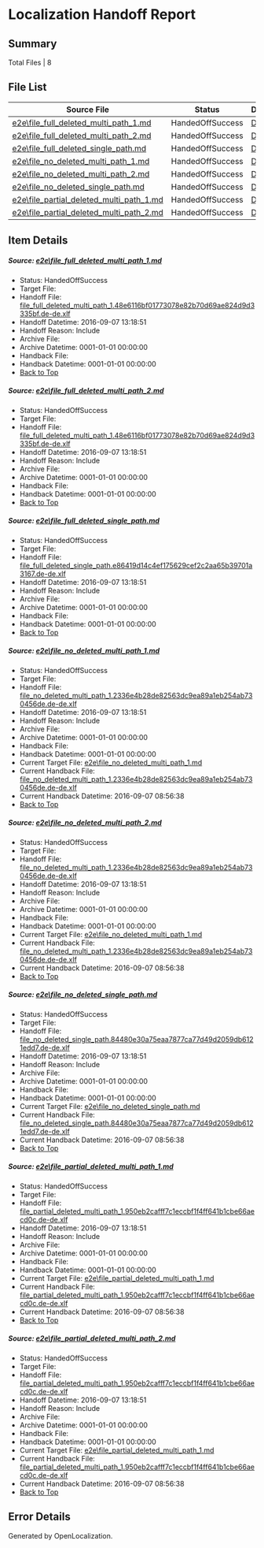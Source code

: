 # <a name='report-top'></a> Localization Handoff Report

## Summary
 Total Files | 8

## File List
 Source File | Status | Details 
 ----------- | ------ | ------- 
 [e2e\file_full_deleted_multi_path_1.md](https://github.com/OpenLocalizationTestOrg/ol-test0/blob/1d3d3d22526b17aca0320173bb39cd3aa335028d/e2e/file_full_deleted_multi_path_1.md) | HandedOffSuccess | [Details](#77276c227c9dcd36ccbe4d1317d6e2ccd047063b1)
 [e2e\file_full_deleted_multi_path_2.md](https://github.com/OpenLocalizationTestOrg/ol-test0/blob/1d3d3d22526b17aca0320173bb39cd3aa335028d/e2e/file_full_deleted_multi_path_2.md) | HandedOffSuccess | [Details](#77276c227c9dcd36ccbe4d1317d6e2ccd047063b2)
 [e2e\file_full_deleted_single_path.md](https://github.com/OpenLocalizationTestOrg/ol-test0/blob/1d3d3d22526b17aca0320173bb39cd3aa335028d/e2e/file_full_deleted_single_path.md) | HandedOffSuccess | [Details](#22a27345257a6fe017c13544af43a9965e2a112a3)
 [e2e\file_no_deleted_multi_path_1.md](https://github.com/OpenLocalizationTestOrg/ol-test0/blob/1d3d3d22526b17aca0320173bb39cd3aa335028d/e2e/file_no_deleted_multi_path_1.md) | HandedOffSuccess | [Details](#6b026266345d5b09d46ac41aea39ade203cc97d34)
 [e2e\file_no_deleted_multi_path_2.md](https://github.com/OpenLocalizationTestOrg/ol-test0/blob/1d3d3d22526b17aca0320173bb39cd3aa335028d/e2e/file_no_deleted_multi_path_2.md) | HandedOffSuccess | [Details](#6b026266345d5b09d46ac41aea39ade203cc97d35)
 [e2e\file_no_deleted_single_path.md](https://github.com/OpenLocalizationTestOrg/ol-test0/blob/1d3d3d22526b17aca0320173bb39cd3aa335028d/e2e/file_no_deleted_single_path.md) | HandedOffSuccess | [Details](#9181b6fe5a3c2af237b2ef240761c260db2034e46)
 [e2e\file_partial_deleted_multi_path_1.md](https://github.com/OpenLocalizationTestOrg/ol-test0/blob/1d3d3d22526b17aca0320173bb39cd3aa335028d/e2e/file_partial_deleted_multi_path_1.md) | HandedOffSuccess | [Details](#0ffdc154cc7232d0573dad290bb32bda313175a17)
 [e2e\file_partial_deleted_multi_path_2.md](https://github.com/OpenLocalizationTestOrg/ol-test0/blob/1d3d3d22526b17aca0320173bb39cd3aa335028d/e2e/file_partial_deleted_multi_path_2.md) | HandedOffSuccess | [Details](#0ffdc154cc7232d0573dad290bb32bda313175a18)

## Item Details
##### <a name='77276c227c9dcd36ccbe4d1317d6e2ccd047063b1'></a> Source: [e2e\file_full_deleted_multi_path_1.md](https://github.com/OpenLocalizationTestOrg/ol-test0/blob/1d3d3d22526b17aca0320173bb39cd3aa335028d/e2e/file_full_deleted_multi_path_1.md)
* Status: HandedOffSuccess
* Target File: 
* Handoff File: [file_full_deleted_multi_path_1.48e6116bf01773078e82b70d69ae824d9d3335bf.de-de.xlf](https://github.com/OpenLocalizationTestOrg/ol-test0-handoff/blob/f8f6e6533ad0eb884537418fd2b92a2068861124/ol-handoff/OpenLocalizationTestOrg/ol-test0-dede/yuwzho/mt/file_full_deleted_multi_path_1.48e6116bf01773078e82b70d69ae824d9d3335bf.de-de.xlf)
* Handoff Datetime: 2016-09-07 13:18:51
* Handoff Reason: Include
* Archive File: 
* Archive Datetime: 0001-01-01 00:00:00
* Handback File: 
* Handback Datetime: 0001-01-01 00:00:00
* [Back to Top](#report-top)

##### <a name='77276c227c9dcd36ccbe4d1317d6e2ccd047063b2'></a> Source: [e2e\file_full_deleted_multi_path_2.md](https://github.com/OpenLocalizationTestOrg/ol-test0/blob/1d3d3d22526b17aca0320173bb39cd3aa335028d/e2e/file_full_deleted_multi_path_2.md)
* Status: HandedOffSuccess
* Target File: 
* Handoff File: [file_full_deleted_multi_path_1.48e6116bf01773078e82b70d69ae824d9d3335bf.de-de.xlf](https://github.com/OpenLocalizationTestOrg/ol-test0-handoff/blob/f8f6e6533ad0eb884537418fd2b92a2068861124/ol-handoff/OpenLocalizationTestOrg/ol-test0-dede/yuwzho/mt/file_full_deleted_multi_path_1.48e6116bf01773078e82b70d69ae824d9d3335bf.de-de.xlf)
* Handoff Datetime: 2016-09-07 13:18:51
* Handoff Reason: Include
* Archive File: 
* Archive Datetime: 0001-01-01 00:00:00
* Handback File: 
* Handback Datetime: 0001-01-01 00:00:00
* [Back to Top](#report-top)

##### <a name='22a27345257a6fe017c13544af43a9965e2a112a3'></a> Source: [e2e\file_full_deleted_single_path.md](https://github.com/OpenLocalizationTestOrg/ol-test0/blob/1d3d3d22526b17aca0320173bb39cd3aa335028d/e2e/file_full_deleted_single_path.md)
* Status: HandedOffSuccess
* Target File: 
* Handoff File: [file_full_deleted_single_path.e86419d14c4ef175629cef2c2aa65b39701a3167.de-de.xlf](https://github.com/OpenLocalizationTestOrg/ol-test0-handoff/blob/f8f6e6533ad0eb884537418fd2b92a2068861124/ol-handoff/OpenLocalizationTestOrg/ol-test0-dede/yuwzho/mt/file_full_deleted_single_path.e86419d14c4ef175629cef2c2aa65b39701a3167.de-de.xlf)
* Handoff Datetime: 2016-09-07 13:18:51
* Handoff Reason: Include
* Archive File: 
* Archive Datetime: 0001-01-01 00:00:00
* Handback File: 
* Handback Datetime: 0001-01-01 00:00:00
* [Back to Top](#report-top)

##### <a name='6b026266345d5b09d46ac41aea39ade203cc97d34'></a> Source: [e2e\file_no_deleted_multi_path_1.md](https://github.com/OpenLocalizationTestOrg/ol-test0/blob/1d3d3d22526b17aca0320173bb39cd3aa335028d/e2e/file_no_deleted_multi_path_1.md)
* Status: HandedOffSuccess
* Target File: 
* Handoff File: [file_no_deleted_multi_path_1.2336e4b28de82563dc9ea89a1eb254ab730456de.de-de.xlf](https://github.com/OpenLocalizationTestOrg/ol-test0-handoff/blob/f8f6e6533ad0eb884537418fd2b92a2068861124/ol-handoff/OpenLocalizationTestOrg/ol-test0-dede/yuwzho/mt/file_no_deleted_multi_path_1.2336e4b28de82563dc9ea89a1eb254ab730456de.de-de.xlf)
* Handoff Datetime: 2016-09-07 13:18:51
* Handoff Reason: Include
* Archive File: 
* Archive Datetime: 0001-01-01 00:00:00
* Handback File: 
* Handback Datetime: 0001-01-01 00:00:00
* Current Target File: [e2e\file_no_deleted_multi_path_1.md](https://github.com/OpenLocalizationTestOrg/ol-test0-dede/blob/baff48cf11f932e88b8a177e8625d57e21bf3100/e2e/file_no_deleted_multi_path_1.md)
* Current Handback File: [file_no_deleted_multi_path_1.2336e4b28de82563dc9ea89a1eb254ab730456de.de-de.xlf](https://github.com/OpenLocalizationTestOrg/ol-test0-handback/blob/7f55dfded5e52fe5590eee5e3f9ac167e4a095cc/ol-handback/OpenLocalizationTestOrg/ol-test0-dede/yuwzho/mt/file_no_deleted_multi_path_1.2336e4b28de82563dc9ea89a1eb254ab730456de.de-de.xlf)
* Current Handback Datetime: 2016-09-07 08:56:38
* [Back to Top](#report-top)

##### <a name='6b026266345d5b09d46ac41aea39ade203cc97d35'></a> Source: [e2e\file_no_deleted_multi_path_2.md](https://github.com/OpenLocalizationTestOrg/ol-test0/blob/1d3d3d22526b17aca0320173bb39cd3aa335028d/e2e/file_no_deleted_multi_path_2.md)
* Status: HandedOffSuccess
* Target File: 
* Handoff File: [file_no_deleted_multi_path_1.2336e4b28de82563dc9ea89a1eb254ab730456de.de-de.xlf](https://github.com/OpenLocalizationTestOrg/ol-test0-handoff/blob/f8f6e6533ad0eb884537418fd2b92a2068861124/ol-handoff/OpenLocalizationTestOrg/ol-test0-dede/yuwzho/mt/file_no_deleted_multi_path_1.2336e4b28de82563dc9ea89a1eb254ab730456de.de-de.xlf)
* Handoff Datetime: 2016-09-07 13:18:51
* Handoff Reason: Include
* Archive File: 
* Archive Datetime: 0001-01-01 00:00:00
* Handback File: 
* Handback Datetime: 0001-01-01 00:00:00
* Current Target File: [e2e\file_no_deleted_multi_path_1.md](https://github.com/OpenLocalizationTestOrg/ol-test0-dede/blob/baff48cf11f932e88b8a177e8625d57e21bf3100/e2e/file_no_deleted_multi_path_1.md)
* Current Handback File: [file_no_deleted_multi_path_1.2336e4b28de82563dc9ea89a1eb254ab730456de.de-de.xlf](https://github.com/OpenLocalizationTestOrg/ol-test0-handback/blob/7f55dfded5e52fe5590eee5e3f9ac167e4a095cc/ol-handback/OpenLocalizationTestOrg/ol-test0-dede/yuwzho/mt/file_no_deleted_multi_path_1.2336e4b28de82563dc9ea89a1eb254ab730456de.de-de.xlf)
* Current Handback Datetime: 2016-09-07 08:56:38
* [Back to Top](#report-top)

##### <a name='9181b6fe5a3c2af237b2ef240761c260db2034e46'></a> Source: [e2e\file_no_deleted_single_path.md](https://github.com/OpenLocalizationTestOrg/ol-test0/blob/1d3d3d22526b17aca0320173bb39cd3aa335028d/e2e/file_no_deleted_single_path.md)
* Status: HandedOffSuccess
* Target File: 
* Handoff File: [file_no_deleted_single_path.84480e30a75eaa7877ca77d49d2059db6121edd7.de-de.xlf](https://github.com/OpenLocalizationTestOrg/ol-test0-handoff/blob/f8f6e6533ad0eb884537418fd2b92a2068861124/ol-handoff/OpenLocalizationTestOrg/ol-test0-dede/yuwzho/mt/file_no_deleted_single_path.84480e30a75eaa7877ca77d49d2059db6121edd7.de-de.xlf)
* Handoff Datetime: 2016-09-07 13:18:51
* Handoff Reason: Include
* Archive File: 
* Archive Datetime: 0001-01-01 00:00:00
* Handback File: 
* Handback Datetime: 0001-01-01 00:00:00
* Current Target File: [e2e\file_no_deleted_single_path.md](https://github.com/OpenLocalizationTestOrg/ol-test0-dede/blob/baff48cf11f932e88b8a177e8625d57e21bf3100/e2e/file_no_deleted_single_path.md)
* Current Handback File: [file_no_deleted_single_path.84480e30a75eaa7877ca77d49d2059db6121edd7.de-de.xlf](https://github.com/OpenLocalizationTestOrg/ol-test0-handback/blob/7f55dfded5e52fe5590eee5e3f9ac167e4a095cc/ol-handback/OpenLocalizationTestOrg/ol-test0-dede/yuwzho/mt/file_no_deleted_single_path.84480e30a75eaa7877ca77d49d2059db6121edd7.de-de.xlf)
* Current Handback Datetime: 2016-09-07 08:56:38
* [Back to Top](#report-top)

##### <a name='0ffdc154cc7232d0573dad290bb32bda313175a17'></a> Source: [e2e\file_partial_deleted_multi_path_1.md](https://github.com/OpenLocalizationTestOrg/ol-test0/blob/1d3d3d22526b17aca0320173bb39cd3aa335028d/e2e/file_partial_deleted_multi_path_1.md)
* Status: HandedOffSuccess
* Target File: 
* Handoff File: [file_partial_deleted_multi_path_1.950eb2cafff7c1eccbf1f4ff641b1cbe66aecd0c.de-de.xlf](https://github.com/OpenLocalizationTestOrg/ol-test0-handoff/blob/f8f6e6533ad0eb884537418fd2b92a2068861124/ol-handoff/OpenLocalizationTestOrg/ol-test0-dede/yuwzho/mt/file_partial_deleted_multi_path_1.950eb2cafff7c1eccbf1f4ff641b1cbe66aecd0c.de-de.xlf)
* Handoff Datetime: 2016-09-07 13:18:51
* Handoff Reason: Include
* Archive File: 
* Archive Datetime: 0001-01-01 00:00:00
* Handback File: 
* Handback Datetime: 0001-01-01 00:00:00
* Current Target File: [e2e\file_partial_deleted_multi_path_1.md](https://github.com/OpenLocalizationTestOrg/ol-test0-dede/blob/baff48cf11f932e88b8a177e8625d57e21bf3100/e2e/file_partial_deleted_multi_path_1.md)
* Current Handback File: [file_partial_deleted_multi_path_1.950eb2cafff7c1eccbf1f4ff641b1cbe66aecd0c.de-de.xlf](https://github.com/OpenLocalizationTestOrg/ol-test0-handback/blob/7f55dfded5e52fe5590eee5e3f9ac167e4a095cc/ol-handback/OpenLocalizationTestOrg/ol-test0-dede/yuwzho/mt/file_partial_deleted_multi_path_1.950eb2cafff7c1eccbf1f4ff641b1cbe66aecd0c.de-de.xlf)
* Current Handback Datetime: 2016-09-07 08:56:38
* [Back to Top](#report-top)

##### <a name='0ffdc154cc7232d0573dad290bb32bda313175a18'></a> Source: [e2e\file_partial_deleted_multi_path_2.md](https://github.com/OpenLocalizationTestOrg/ol-test0/blob/1d3d3d22526b17aca0320173bb39cd3aa335028d/e2e/file_partial_deleted_multi_path_2.md)
* Status: HandedOffSuccess
* Target File: 
* Handoff File: [file_partial_deleted_multi_path_1.950eb2cafff7c1eccbf1f4ff641b1cbe66aecd0c.de-de.xlf](https://github.com/OpenLocalizationTestOrg/ol-test0-handoff/blob/f8f6e6533ad0eb884537418fd2b92a2068861124/ol-handoff/OpenLocalizationTestOrg/ol-test0-dede/yuwzho/mt/file_partial_deleted_multi_path_1.950eb2cafff7c1eccbf1f4ff641b1cbe66aecd0c.de-de.xlf)
* Handoff Datetime: 2016-09-07 13:18:51
* Handoff Reason: Include
* Archive File: 
* Archive Datetime: 0001-01-01 00:00:00
* Handback File: 
* Handback Datetime: 0001-01-01 00:00:00
* Current Target File: [e2e\file_partial_deleted_multi_path_1.md](https://github.com/OpenLocalizationTestOrg/ol-test0-dede/blob/baff48cf11f932e88b8a177e8625d57e21bf3100/e2e/file_partial_deleted_multi_path_1.md)
* Current Handback File: [file_partial_deleted_multi_path_1.950eb2cafff7c1eccbf1f4ff641b1cbe66aecd0c.de-de.xlf](https://github.com/OpenLocalizationTestOrg/ol-test0-handback/blob/7f55dfded5e52fe5590eee5e3f9ac167e4a095cc/ol-handback/OpenLocalizationTestOrg/ol-test0-dede/yuwzho/mt/file_partial_deleted_multi_path_1.950eb2cafff7c1eccbf1f4ff641b1cbe66aecd0c.de-de.xlf)
* Current Handback Datetime: 2016-09-07 08:56:38
* [Back to Top](#report-top)


## Error Details

Generated by OpenLocalization.

